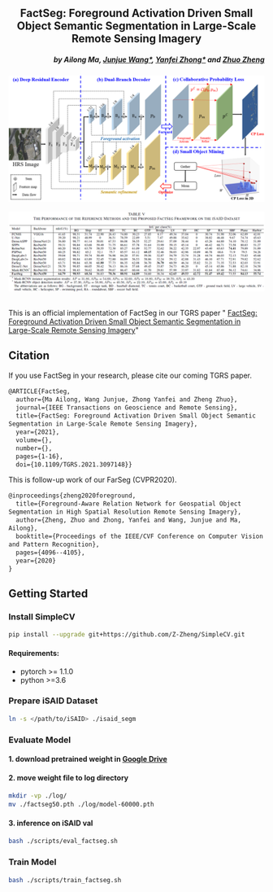 <h2 align="center">FactSeg: Foreground Activation Driven Small Object Semantic Segmentation in Large-Scale Remote Sensing Imagery</h2>

<h5 align="right">by Ailong Ma, <a href="https://junjue-wang.github.io/homepage/">Junjue Wang*</a>, <a href="http://rsidea.whu.edu.cn/">Yanfei Zhong*</a> and <a href="http://zhuozheng.top/">Zhuo Zheng</a></h5>

<div align="center">
  <img src="https://github.com/Junjue-Wang/FactSeg/blob/master/imgs/framework.png"><br><br>
</div>
<div align="center">
  <img src="https://github.com/Junjue-Wang/FactSeg/blob/master/imgs/result.png"><br><br>
</div>

This is an official implementation of FactSeg in our TGRS paper "
<a href="https://www.researchgate.net/publication/353357122_FactSeg_Foreground_Activation_Driven_Small_Object_Semantic_Segmentation_in_Large-Scale_Remote_Sensing_Imagery">
FactSeg: Foreground Activation Driven Small Object Semantic Segmentation in Large-Scale Remote Sensing Imagery</a>"


## Citation
If you use FactSeg in your research, please cite our coming TGRS paper.
```text
@ARTICLE{FactSeg,
  author={Ma Ailong, Wang Junjue, Zhong Yanfei and Zheng Zhuo},
  journal={IEEE Transactions on Geoscience and Remote Sensing}, 
  title={FactSeg: Foreground Activation Driven Small Object Semantic Segmentation in Large-Scale Remote Sensing Imagery}, 
  year={2021},
  volume={},
  number={},
  pages={1-16},
  doi={10.1109/TGRS.2021.3097148}}
```
This is follow-up work of our FarSeg (CVPR2020).
```text
@inproceedings{zheng2020foreground,
  title={Foreground-Aware Relation Network for Geospatial Object Segmentation in High Spatial Resolution Remote Sensing Imagery},
  author={Zheng, Zhuo and Zhong, Yanfei and Wang, Junjue and Ma, Ailong},
  booktitle={Proceedings of the IEEE/CVF Conference on Computer Vision and Pattern Recognition},
  pages={4096--4105},
  year={2020}
}
```

## Getting Started
### Install SimpleCV

```bash
pip install --upgrade git+https://github.com/Z-Zheng/SimpleCV.git
```

#### Requirements:
- pytorch >= 1.1.0
- python >=3.6

### Prepare iSAID Dataset

```bash
ln -s </path/to/iSAID> ./isaid_segm
```

### Evaluate Model
#### 1. download pretrained weight in [Google Drive](https://drive.google.com/file/d/19cCWD3uSZJX_h_carMI1aW6lgAl32qZZ/view?usp=sharing)

#### 2. move weight file to log directory
```bash
mkdir -vp ./log/
mv ./factseg50.pth ./log/model-60000.pth
```
#### 3. inference on iSAID val
```bash
bash ./scripts/eval_factseg.sh
```

### Train Model
```bash
bash ./scripts/train_factseg.sh
```
